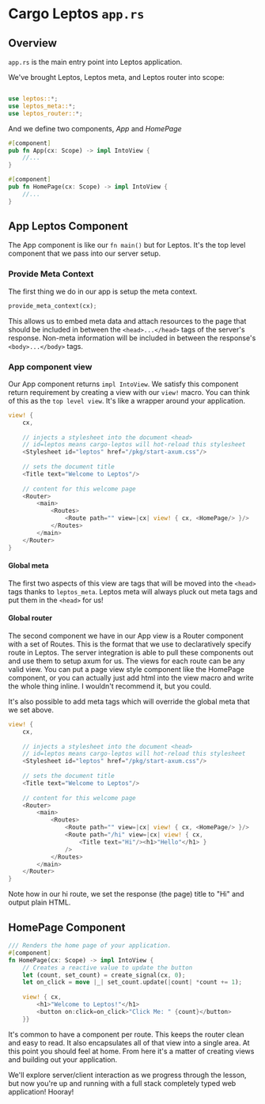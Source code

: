 # Cargo Leptos `app.rs`

## Overview
`app.rs` is the main entry point into Leptos application. 

We've brought Leptos, Leptos meta, and Leptos router into scope:

```rust

use leptos::*;  
use leptos_meta::*;  
use leptos_router::*;

```

And we define two components, *App* and *HomePage*

```rust
#[component]  
pub fn App(cx: Scope) -> impl IntoView {
	//...
}

#[component]  
pub fn HomePage(cx: Scope) -> impl IntoView {
	//...
}
```

## App Leptos Component

The App component is like our `fn main()` but for Leptos. It's the top level component that we pass into our server setup. 

### Provide Meta Context

The first thing we do in our app is setup the meta context. 

```rust
provide_meta_context(cx);
```

This allows us to embed meta data and attach resources to the page that should be included in between the `<head>...</head>` tags of the server's response. Non-meta information will be included in between the response's `<body>...</body>` tags.

### App component view

Our App component returns `impl IntoView`. We satisfy this component return requirement by creating a view with our `view!` macro. You can think of this as the `top level view`. It's like a wrapper around your application. 

```rust
view! {  
    cx,  
  
    // injects a stylesheet into the document <head>  
    // id=leptos means cargo-leptos will hot-reload this stylesheet    
    <Stylesheet id="leptos" href="/pkg/start-axum.css"/>  
  
    // sets the document title  
    <Title text="Welcome to Leptos"/>  
  
    // content for this welcome page  
    <Router>  
        <main>  
            <Routes>  
                <Route path="" view=|cx| view! { cx, <HomePage/> }/>  
            </Routes>  
        </main>  
    </Router>  
}
```

#### Global meta

The first two aspects of this view are tags that will be moved into the `<head>` tags thanks to `leptos_meta`. Leptos meta will always pluck out meta tags and put them in the `<head>` for us!

#### Global router

The second component we have in our App view is a Router component with a set of Routes. This is the format that we use to declaratively specify route in Leptos. The server integration is able to pull these components out and use them to setup axum for us. The views for each route can be any valid view. You can put a page view style component like the HomePage component, or you can actually just add html into the view macro and write the whole thing inline. I wouldn't recommend it, but you could.

It's also possible to add meta tags which will override the global meta that we set above.

```rust
view! {  
    cx,  
  
    // injects a stylesheet into the document <head>  
    // id=leptos means cargo-leptos will hot-reload this stylesheet
    <Stylesheet id="leptos" href="/pkg/start-axum.css"/>  
  
    // sets the document title  
    <Title text="Welcome to Leptos"/>  
  
    // content for this welcome page  
    <Router>  
        <main>  
            <Routes>  
                <Route path="" view=|cx| view! { cx, <HomePage/> }/>  
                <Route path="/hi" view=|cx| view! { cx, 
	                <Title text="Hi"/><h1>"Hello"</h1> }
				/>  
            </Routes>  
        </main>  
    </Router>  
}
```

Note how in our hi route, we set the response (the page) title to "Hi" and output plain HTML.

## HomePage Component

```rust
/// Renders the home page of your application.  
#[component]  
fn HomePage(cx: Scope) -> impl IntoView {  
    // Creates a reactive value to update the button  
    let (count, set_count) = create_signal(cx, 0);  
    let on_click = move |_| set_count.update(|count| *count += 1);  
  
    view! { cx,  
        <h1>"Welcome to Leptos!"</h1>  
        <button on:click=on_click>"Click Me: " {count}</button>  
    }}
```

It's common to have a component per route. This keeps the router clean and easy to read. It also encapsulates all of that view into a single area. At this point you should feel at home. From here it's a matter of creating views and building out your application. 

We'll explore server/client interaction as we progress through the lesson, but now you're up and running with a full stack completely typed web application! Hooray!